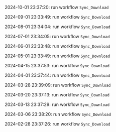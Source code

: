 2024-10-01 23:37:20: run workflow `Sync_Download` 

2024-09-01 23:33:49: run workflow `Sync_Download` 

2024-08-01 23:34:04: run workflow `Sync_Download` 

2024-07-01 23:34:05: run workflow `Sync_Download` 

2024-06-01 23:33:48: run workflow `Sync_Download` 

2024-05-01 23:33:49: run workflow `Sync_Download` 

2024-04-15 23:37:53: run workflow `Sync_Download` 

2024-04-01 23:37:44: run workflow `Sync_Download` 

2024-03-28 23:39:09: run workflow `Sync_Download` 

2024-03-20 23:37:13: run workflow `Sync_Download` 

2024-03-13 23:37:29: run workflow `Sync_Download` 

2024-03-06 23:38:20: run workflow `Sync_Download` 

2024-02-28 23:37:26: run workflow `Sync_Download` 


